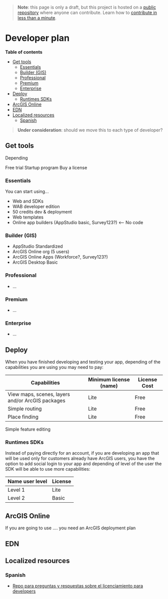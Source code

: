 > **Note**: this page is only a draft, but this project is hosted on a [public repository](https://github.com/hhkaos/awesome-arcgis) where anyone can contribute. Learn how to [contribute in less than a minute](https://github.com/hhkaos/awesome-arcgis/blob/master/CONTRIBUTING.md#contributions).

# Developer plan

<!-- START doctoc generated TOC please keep comment here to allow auto update -->
<!-- DON'T EDIT THIS SECTION, INSTEAD RE-RUN doctoc TO UPDATE -->
**Table of contents**

- [Get tools](#get-tools)
  - [Essentials](#essentials)
  - [Builder (GIS)](#builder-gis)
  - [Professional](#professional)
  - [Premium](#premium)
  - [Enterprise](#enterprise)
- [Deploy](#deploy)
  - [Runtimes SDKs](#runtimes-sdks)
- [ArcGIS Online](#arcgis-online)
- [EDN](#edn)
- [Localized resources](#localized-resources)
  - [Spanish](#spanish)

<!-- END doctoc generated TOC please keep comment here to allow auto update -->

> **Under consideration**: should we move this to each type of developer?

## Get tools

Depending

Free trial
Startup program
Buy a license

### Essentials

You can start using...

* Web and SDKs
* WAB developer edition
* 50 credits dev & deployment
* Web templates
* Online app builders (AppStudio basic, Survey123?) <-- No code

### Builder (GIS)

* AppStudio Standardized
* ArcGIS Online org (5 users)
* ArcGIS Online Apps (Workforce?, Survey123?)
* ArcGIS Desktop Basic

### Professional

* ...

### Premium

* ...

### Enterprise

* ...

## Deploy

When you have finished developing and testing your app, depending of the
capabilities you are using you may need to pay:

Capabilities|Minimum license (name)|License Cost
---|---|---|
View maps, scenes, layers and/or ArcGIS packages|Lite|Free
Simple routing|Lite|Free
Place finding|Lite|Free
Simple feature editing


### Runtimes SDKs

Instead of paying directly for an account, if you are developing an app that
will be used only for customers already have ArcGIS users, you have the option
to add social login to your app and depending of level of the user the
SDK will be able to use more capabilities:

Name user level|License
---|---
Level 1|Lite
Level 2|Basic

## ArcGIS Online

If you are going to use .... you need an ArcGIS deployment plan

## EDN

## Localized resources

### Spanish

* [Repo para preguntas y respuestas sobre el licenciamiento para developers](https://github.com/esri-es/licenciamiento-developers)
